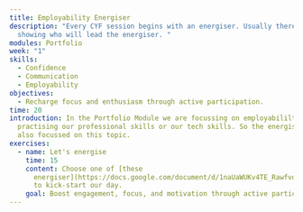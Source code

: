```yaml
---
title: Employability Energiser
description: "Every CYF session begins with an energiser. Usually there’s a rota
  showing who will lead the energiser. "
modules: Portfolio
week: "1"
skills:
  - Confidence
  - Communication
  - Employability
objectives:
  - Recharge focus and enthusiasm through active participation.
time: 20
introduction: In the Portfolio Module we are focussing on employabililty - be it
  practising our professional skills or our tech skills. So the energiser is
  also focussed on this topic.
exercises:
  - name: Let's energise
    time: 15
    content: Choose one of [these
      energiser](https://docs.google.com/document/d/1naUaWUKv4TE_Rawfvqp-USlzKoTAjYMy_E-6IwVOtsk/edit?usp=sharing)
      to kick-start our day.
    goal: Boost engagement, focus, and motivation through active participation
---
```

